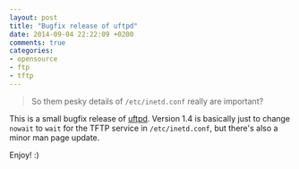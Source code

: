 ```yaml
---
layout: post
title: "Bugfix release of uftpd"
date: 2014-09-04 22:22:09 +0200
comments: true
categories: 
- opensource
- ftp
- tftp
---
```


> So them pesky details of `/etc/inetd.conf` really are important?

This is a small bugfix release of [uftpd](/uftpd.html).  Version 1.4
is basically just to change `nowait` to `wait` for the TFTP service in
`/etc/inetd.conf`, but there's also a minor man page update.

Enjoy! :)
